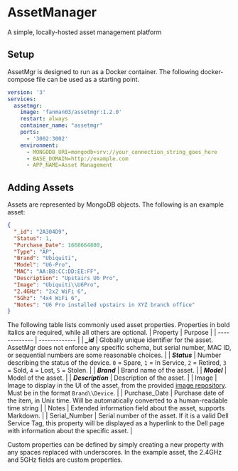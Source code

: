 # AssetManager
A simple, locally-hosted asset management platform

## Setup
AssetMgr is designed to run as a Docker container. The following docker-compose file can be used as a starting point.
```yaml
version: '3'
services:
  assetmgr:
    image: 'fanman03/assetmgr:1.2.0'
    restart: always
    container_name: "assetmgr"
    ports:
      - '3002:3002'
    environment:
      - MONGODB_URI=mongodb+srv://your_connection_string_goes_here
      - BASE_DOMAIN=http://example.com
      - APP_NAME=Asset Management
```

## Adding Assets
Assets are represented by MongoDB objects. The following is an example asset:

```json
{
  "_id": "2A304D9",
  "Status": 1,
  "Purchase_Date": 1668664800,
  "Type": "AP",
  "Brand": "Ubiquiti",
  "Model": "U6-Pro",
  "MAC": "AA:BB:CC:DD:EE:FF",
  "Description": "Upstairs U6 Pro",
  "Image": "Ubiquiti\\U6Pro",
  "2.4GHz": "2x2 WiFi 6",
  "5Ghz": "4x4 WiFi 6",
  "Notes": "U6 Pro installed upstairs in XYZ branch office"
}
```

The following table lists commonly used asset properties. Properties in bold italics are required, while all others are optional. 
| Property  | Purpose |
| ------------- | ------------- |
| ***_id*** | Globally unique identifier for the asset. AssetMgr does not enforce any specific schema, but serial number, MAC ID, or sequential numbers are some reasonable choices. |
| ***Status*** | Number describing the status of the device. `0` = Spare, `1` = In Service, `2` = Retired, `3` = Sold, `4` = Lost, `5` = Stolen. |
| ***Brand*** | Brand name of the asset. |
| ***Model*** | Model of the asset. |
| ***Description*** | Description of the asset. |
| Image | Image to display in the UI of the asset, from the provided [image repository](https://github.com/Fanman03/asset-images). Must be in the format `Brand\\Device`. |
| Purchase_Date | Purchase date of the item, in Unix time. Will be automatically converted to a human-readable time string |
| Notes | Extended information field about the asset, supports Markdown. |
| Serial_Number	| Serial number of the asset. If it is a valid Dell Service Tag, this property will be displayed as a hyperlink to the Dell page with information about the specific asset. |

Custom properties can be defined by simply creating a new property with any spaces replaced with underscores. In the example asset, the 2.4GHz and 5GHz fields are custom properties.